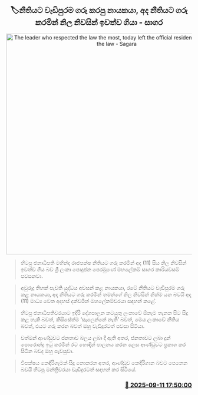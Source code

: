 <p align='center'><b><h2 align='center' title='The leader who respected the law the most, today left the official residence respecting the law - Sagara'>🏷නීතියට වැඩිපුරම ගරු කරපු නායකයා, අද නීතියට ගරු කරමින් නිල නිවසින් ඉවත්ව ගියා - සාගර</h2></b></p>
<p align='center'><img src='https://helakuru.sgp1.cdn.digitaloceanspaces.com/esana/images/lib/sagara-kariyawasam-media-2025.jpg' width='600' alt='The leader who respected the law the most, today left the official residence respecting the law - Sagara'></p>

> හිටපු ජනාධිපති මහින්ද රාජපක්ෂ නීතියට ගරු කරමින් අද (11) සිය නිල නිවසින් ඉවත්ව ගිය බව ශ්‍රී ලංකා පොදුජන පෙරමුණේ මහලේකම් සාගර කාරියවසම් පවසනවා.

> අවුරුදු තිහක් පැවති යුද්ධය අවසන් කළ නායකයා, රටේ නීතියට වැඩිපුරම ගරු කළ නායකයා, අද නීතියට ගරු කරමින් තමන්ගේ නිල නිවසින් නික්ම යන බවයි අද (11) මාධ්‍ය වෙත අදහස් දක්වමින් මහලේකම්වරයා සඳහන් කළේ.

> හිටපු ජනාධිපතිවරයාට ඉදිරි දේශපාලන කටයුතු ලංකාවේ ඕනෑම තැනක සිට සිදු කළ හැකි බවත්, කිසිසේත්ම ‘සැලෙන්නේ නැති’ බවත්, මෙය ලංකාවේ නීතිය බවත්, එයට ගරු කරන බවත් ඔහු වැඩිදුරටත් පවසා සිටියා.

> වත්මන් ආණ්ඩුවට ජනතාව බලය ලබා දී ඇති අතර, ජනතාවට ලබා දුන් පොරොන්දු ඉටු කරමින් රට හොඳින් පාලනය කරන ලෙස ආණ්ඩුවට ප්‍රකාශ කර සිටින බවද ඔහු පැවසුවා. 

> විපක්ෂය කෙඳිරිගෑමක් සිදු නොකරන අතර, ආණ්ඩුව කෙඳිරිගාන බවට පෙනෙන බවයි හිටපු මන්ත්‍රීවරයා වැඩිදුරටත් සඳහන් කර සිටියේ.



<h3 align='right'><a href='https://www.helakuru.lk/esana/p/113540/'>📅 2025-09-11 17:50:00</a></h3>
